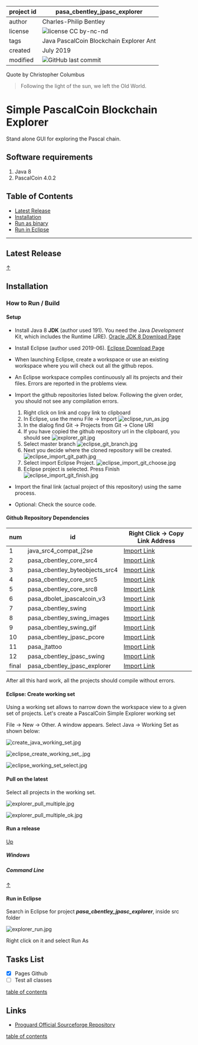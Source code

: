 

project id | pasa_cbentley_jpasc_explorer
------------ | -------------
author | Charles-Philip Bentley
license | ![license CC by-nc-nd](https://img.shields.io/badge/license-CC%20by--nc--nd-red.svg?style=plastic)
tags | Java PascalCoin Blockchain Explorer Ant
created | July 2019
modified | ![GitHub last commit](https://img.shields.io/github/last-commit/cpbentley/pasa_cbentley_jpasc_explorer.svg?style=plastic)

Quote by Christopher Columbus
> Following the light of the sun, we left the Old World.

# Simple PascalCoin Blockchain Explorer

Stand alone GUI for exploring the Pascal chain.

## Software requirements

1. Java 8
2. PascalCoin 4.0.2 

## Table of Contents

  * [Latest Release](#latest-release)
  * [Installation](#installation)
  * [Run as binary](#run-a-release)
  * [Run in Eclipse](#run-in-eclipse)

***

## Latest Release

[↑](#table-of-contents)

## Installation

### How to Run / Build

[//]: # (This may be the most platform independent comment)

#### Setup <a name="setup"></a>

* Install Java 8 **JDK** (author used 191). You need the Java _Development_ Kit, which includes the Runtime (JRE). [Oracle JDK 8 Download Page](https://www.oracle.com/technetwork/java/javase/downloads/jdk8-downloads-2133151.html "Lastest JDK 8 from Oracle")
* Install Eclipse (author used 2019-06). [Eclipse Download Page](https://www.eclipse.org/downloads/ "https://www.eclipse.org/downloads/")
* When launching Eclipse, create a workspace or use an existing workspace where you will check out all the github repos.

* An Eclipse workspace compiles continuously all its projects and their files. Errors are reported in the problems view.

* Import the github repositories listed below. Following the given order, you should not see any compilation errors.

  1. Right click on link and copy link to clipboard
  2. In Eclipse, use the menu File -> Import
  ![eclipse_run_as.jpg](https://github.com/cpbentley/pasa_cbentley_app_hello_ctx/blob/master/res/tutorial/eclipse_import_git.jpg)
  3. In the dialog find Git -> Projects from Git -> Clone URI
  4. If you have copied the github repository url in the clipboard, you should see
    ![explorer_git.jpg](https://github.com/cpbentley/pasa_cbentley_app_hello_ctx/blob/master/res/tutorial/explorer_git.jpg)
  5. Select master branch
   ![eclipse_git_branch.jpg](https://github.com/cpbentley/pasa_cbentley_app_hello_ctx/blob/master/res/tutorial/eclipse_git_branch.jpg)
  6. Next you decide where the cloned repository will be created.
  ![eclipse_import_git_path.jpg](https://github.com/cpbentley/pasa_cbentley_app_hello_ctx/blob/master/res/tutorial/eclipse_import_git_path.jpg)
  7. Select import Eclipse Project.
   ![eclipse_import_git_choose.jpg](https://github.com/cpbentley/pasa_cbentley_app_hello_ctx/blob/master/res/tutorial/eclipse_import_git_choose.jpg)
  8. Eclipse project is selected. Press Finish
  ![eclipse_import_git_finish.jpg](https://github.com/cpbentley/pasa_cbentley_app_hello_ctx/blob/master/res/tutorial/eclipse_import_git_finish.jpg)
 

* Import the final link (actual project of this repository) using the same process.
* Optional: Check the source code.

#### Github Repository Dependencies

num | id | Right Click -> Copy Link Address
----| -- | -------------
1 | java_src4_compat_j2se | [Import Link](https://github.com/cpbentley/java_src4_compat_j2se)
2 | pasa_cbentley_core_src4 | [Import Link](https://github.com/cpbentley/pasa_cbentley_core_src4)
3 | pasa_cbentley_byteobjects_src4 | [Import Link](https://github.com/cpbentley/pasa_cbentley_byteobjects_src4)
4 | pasa_cbentley_core_src5 | [Import Link](https://github.com/cpbentley/pasa_cbentley_core_src5)
5 | pasa_cbentley_core_src8 | [Import Link](https://github.com/cpbentley/pasa_cbentley_core_src8)
6 | pasa_dbolet_jpascalcoin_v3 | [Import Link](https://github.com/cpbentley/pasa_dbolet_jpascalcoin_v3)
7 | pasa_cbentley_swing | [Import Link](https://github.com/cpbentley/pasa_cbentley_swing)
8 | pasa_cbentley_swing_images | [Import Link](https://github.com/cpbentley/pasa_cbentley_swing_images)
9 | pasa_cbentley_swing_gif | [Import Link](https://github.com/cpbentley/pasa_cbentley_swing_gif)
10 | pasa_cbentley_jpasc_pcore | [Import Link](https://github.com/cpbentley/pasa_cbentley_jpasc_pcore)
11 | pasa_jtattoo | [Import Link](https://github.com/cpbentley/pasa_jtattoo)
12 | pasa_cbentley_jpasc_swing | [Import Link](https://github.com/cpbentley/pasa_cbentley_jpasc_swing)
final | pasa_cbentley_jpasc_explorer | [Import Link](https://github.com/cpbentley/pasa_cbentley_jpasc_explorer)

After all this hard work, all the projects should compile without errors.

#### Eclipse: Create working set

Using a working set allows to narrow down the workspace view to a given set of projects.
Let's create a PascalCoin Simple Explorer working set

File -> New -> Other. A window appears. Select Java -> Working Set as shown below:

![create_java_working_set.jpg](https://github.com/cpbentley/pasa_cbentley_app_hello_ctx/blob/master/res/tutorial/create_java_working_set.jpg)

![eclipse_create_working_set_.jpg](https://github.com/cpbentley/pasa_cbentley_app_hello_ctx/blob/master/res/tutorial/eclipse_create_working_set_.jpg)

![eclipse_working_set_select.jpg](https://github.com/cpbentley/pasa_cbentley_app_hello_ctx/blob/master/res/tutorial/eclipse_working_set_select.jpg)

#### Pull on the latest

Select all projects in the working set.

![explorer_pull_multiple.jpg](https://github.com/cpbentley/pasa_cbentley_app_hello_ctx/blob/master/res/tutorial/explorer_pull_multiple.jpg)

![explorer_pull_multiple_ok.jpg](https://github.com/cpbentley/pasa_cbentley_app_hello_ctx/blob/master/res/tutorial/explorer_pull_multiple_ok.jpg)



#### Run a release
[Up](#table-of-contents)

##### Windows

##### Command Line

[↑](#table-of-contents)

#### Run in Eclipse


Search in Eclipse for project **_pasa_cbentley_jpasc_explorer_**, inside src folder

 ![explorer_run.jpg](https://github.com/cpbentley/pasa_cbentley_app_hello_ctx/blob/master/res/tutorial/explorer_run.jpg)
 
Right click on it and select Run As


## Tasks List

- [x] Pages Github
- [ ] Test all classes

[table of contents](#table-of-contents)

## Links

 * [Proguard Official Sourceforge Repository](https://sourceforge.net/projects/proguard/ "Proguard on sourceforge.net")


[table of contents](#table-of-contents)
